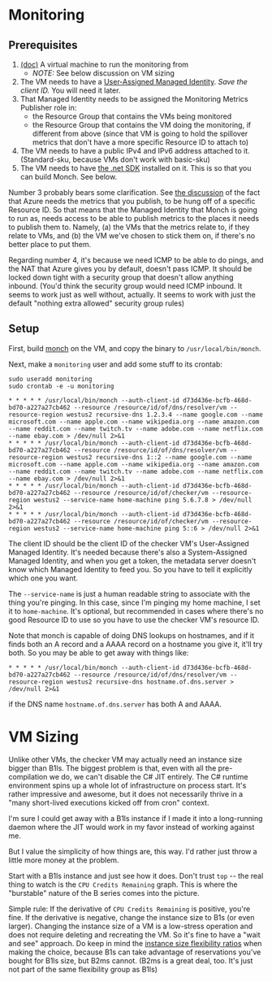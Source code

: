 # Monitoring

## Prerequisites

1. [(doc)](../virtual-machines/virtual-machines.md) A virtual machine to run
   the monitoring from
   * *NOTE:* See below discussion on VM sizing
2. The VM needs to have a [User-Assigned Managed
   Identity](https://docs.microsoft.com/en-us/azure/active-directory/managed-identities-azure-resources/how-to-manage-ua-identity-portal). *Save the client
   ID.* You will need it later.
3. That Managed Identity needs to be assigned the Monitoring Metrics Publisher
   role in:
   - the Resource Group that contains the VMs being monitored
   - the Resource Group that contains the VM doing the monitoring, if
     different from above (since that VM is going to hold the spillover metrics
     that don't have a more specific Resource ID to attach to)
4. The VM needs to have a public IPv4 and IPv6 address attached to it.
   (Standard-sku, because VMs don't work with basic-sku)
5. The VM needs to have [the .net
   SDK](https://docs.microsoft.com/en-us/dotnet/core/install/) installed on it.
   This is so that you can build Monch. See below.

Number 3 probably bears some clarification. See [the
discussion](rationale-and-motivations.md#slight-fly-in-the-ointment) of the
fact that Azure needs the metrics that you publish, to be hung off of a
specific Resource ID. So that means that the Managed Identity that Monch
is going to run as, needs access to be able to publish metrics to the
places it needs to publish them to. Namely, (a) the VMs that the metrics
relate to, if they relate to VMs, and (b) the VM we've chosen to stick them
on, if there's no better place to put them.

Regarding number 4, it's because we need ICMP to be able to do pings, and
the NAT that Azure gives you by default, doesn't pass ICMP. It should be
locked down tight with a security group that doesn't allow anything
inbound. (You'd think the security group would need ICMP inbound. It
seems to work just as well without, actually. It seems to work with
just the default "nothing extra allowed" security group rules)

## Setup

First, build [monch](monch/) on the VM, and copy the binary to
`/usr/local/bin/monch`.

Next, make a `monitoring` user and add some stuff to its crontab:

```
sudo useradd monitoring
sudo crontab -e -u monitoring
```

```
* * * * * /usr/local/bin/monch --auth-client-id d73d436e-bcfb-468d-bd70-a227a27cb462 --resource /resource/id/of/dns/resolver/vm --resource-region westus2 recursive-dns 1.2.3.4 --name google.com --name microsoft.com --name apple.com --name wikipedia.org --name amazon.com --name reddit.com --name twitch.tv --name adobe.com --name netflix.com --name ebay.com > /dev/null 2>&1
* * * * * /usr/local/bin/monch --auth-client-id d73d436e-bcfb-468d-bd70-a227a27cb462 --resource /resource/id/of/dns/resolver/vm --resource-region westus2 recursive-dns 1::2 --name google.com --name microsoft.com --name apple.com --name wikipedia.org --name amazon.com --name reddit.com --name twitch.tv --name adobe.com --name netflix.com --name ebay.com > /dev/null 2>&1
* * * * * /usr/local/bin/monch --auth-client-id d73d436e-bcfb-468d-bd70-a227a27cb462 --resource /resource/id/of/checker/vm --resource-region westus2 --service-name home-machine ping 5.6.7.8 > /dev/null 2>&1
* * * * * /usr/local/bin/monch --auth-client-id d73d436e-bcfb-468d-bd70-a227a27cb462 --resource /resource/id/of/checker/vm --resource-region westus2 --service-name home-machine ping 5::6 > /dev/null 2>&1
```

The client ID should be the client ID of the checker VM's User-Assigned
Managed Identity. It's needed because there's also a System-Assigned Managed
Identity, and when you get a token, the metadata server doesn't know which
Managed Identity to feed you. So you have to tell it explicitly which one
you want.

The `--service-name` is just a human readable string to associate with the
thing you're pinging. In this case, since I'm pinging my home machine, I
set it to `home-machine`. It's optional, but recommended in cases where
there's no good Resource ID to use so you have to use the checker VM's
resource ID.

Note that monch is capable of doing DNS lookups on hostnames, and if it finds
both an A record and a AAAA record on a hostname you give it, it'll try both.
So you may be able to get away with things like:

```
* * * * * /usr/local/bin/monch --auth-client-id d73d436e-bcfb-468d-bd70-a227a27cb462 --resource /resource/id/of/dns/resolver/vm --resource-region westus2 recursive-dns hostname.of.dns.server > /dev/null 2>&1
```

if the DNS name `hostname.of.dns.server` has both A and AAAA.

# VM Sizing

Unlike other VMs, the checker VM may actually need an instance size bigger
than B1ls. The biggest problem is that, even with all the pre-compilation we
do, we can't disable the C# JIT entirely. The C# runtime environment spins up
a whole lot of infrastructure on process start. It's rather impressive and
awesome, but it does not necessarily thrive in a "many short-lived executions
kicked off from cron" context.

I'm sure I could get away with a B1ls instance if I made it into a
long-running daemon where the JIT would work in my favor instead of working
against me.

But I value the simplicity of how things are, this way. I'd rather just throw
a little more money at the problem.

Start with a B1ls instance and just see how it does. Don't trust `top` --
the real thing to watch is the `CPU Credits Remaining` graph. This is where
the "burstable" nature of the B series comes into the picture.

Simple rule: If the derivative of `CPU Credits Remaining` is positive, you're
fine. If the derivative is negative, change the instance size to B1s (or even
larger). Changing the instance size of a VM is a low-stress operation and does
not require deleting and recreating the VM. So it's fine to have a "wait and
see" approach. Do keep in mind the [instance size flexibility
ratios](https://docs.microsoft.com/en-us/azure/virtual-machines/reserved-vm-instance-size-flexibility)
when making the choice, because B1s can take advantage of reservations
you've bought for B1ls size, but B2ms cannot. (B2ms is a great deal, too.
It's just not part of the same flexibility group as B1ls)
